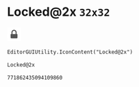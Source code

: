 # Locked@2x `32x32`
<img src="/img/Locked@2x.png" width=32 height=32>

``` CSharp
EditorGUIUtility.IconContent("Locked@2x")
```
```
Locked@2x
```
```
771862435094109860
```
